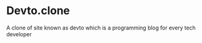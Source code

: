 # Devto.clone
A clone of site known as devto which is a programming blog for every tech developer


              
    

            
